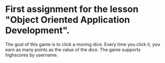 # First assignment for the lesson "Object Oriented Application Development". 
The goal of this game is to click a moving dice. Every time you click it, you earn as many points as the value of the dice.
The game supports highscores by username.
